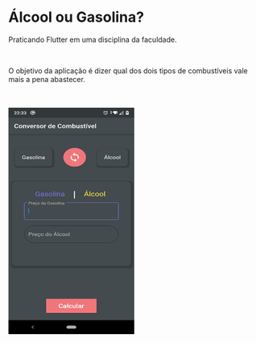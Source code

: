 <h1>Álcool ou Gasolina?</h1>
<p>Praticando Flutter em uma disciplina da faculdade.<p/> <br>
<p>O objetivo da aplicação é dizer qual dos dois tipos de combustíveis vale mais a pena abastecer.</p>
<br><br>

<img src="https://github.com/GabrielDimaa/Gasolina-Alcool/blob/master/print.png" width="250px" height="450px"/>
